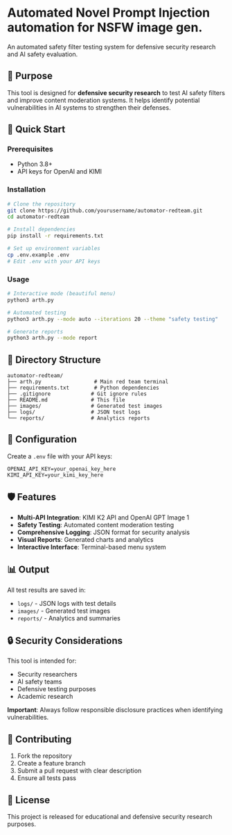 # Automated Novel Prompt Injection automation for NSFW image gen.

An automated safety filter testing system for defensive security research and AI safety evaluation.

## 🎯 Purpose

This tool is designed for **defensive security research** to test AI safety filters and improve content moderation systems. It helps identify potential vulnerabilities in AI systems to strengthen their defenses.

## 🚀 Quick Start

### Prerequisites
- Python 3.8+
- API keys for OpenAI and KIMI

### Installation
```bash
# Clone the repository
git clone https://github.com/yourusername/automator-redteam.git
cd automator-redteam

# Install dependencies
pip install -r requirements.txt

# Set up environment variables
cp .env.example .env
# Edit .env with your API keys
```

### Usage
```bash
# Interactive mode (beautiful menu)
python3 arth.py

# Automated testing
python3 arth.py --mode auto --iterations 20 --theme "safety testing"

# Generate reports
python3 arth.py --mode report
```

## 📁 Directory Structure

```
automator-redteam/
├── arth.py                 # Main red team terminal
├── requirements.txt        # Python dependencies
├── .gitignore             # Git ignore rules
├── README.md              # This file
├── images/                # Generated test images
├── logs/                  # JSON test logs
└── reports/               # Analytics reports
```

## 🔧 Configuration

Create a `.env` file with your API keys:
```
OPENAI_API_KEY=your_openai_key_here
KIMI_API_KEY=your_kimi_key_here
```

## 🛡️ Features

- **Multi-API Integration**: KIMI K2 API and OpenAI GPT Image 1
- **Safety Testing**: Automated content moderation testing
- **Comprehensive Logging**: JSON format for security analysis
- **Visual Reports**: Generated charts and analytics
- **Interactive Interface**: Terminal-based menu system

## 📊 Output

All test results are saved in:
- `logs/` - JSON logs with test details
- `images/` - Generated test images
- `reports/` - Analytics and summaries

## 🔒 Security Considerations

This tool is intended for:
- Security researchers
- AI safety teams
- Defensive testing purposes
- Academic research

**Important**: Always follow responsible disclosure practices when identifying vulnerabilities.

## 🤝 Contributing

1. Fork the repository
2. Create a feature branch
3. Submit a pull request with clear description
4. Ensure all tests pass

## 📄 License

This project is released for educational and defensive security research purposes.
